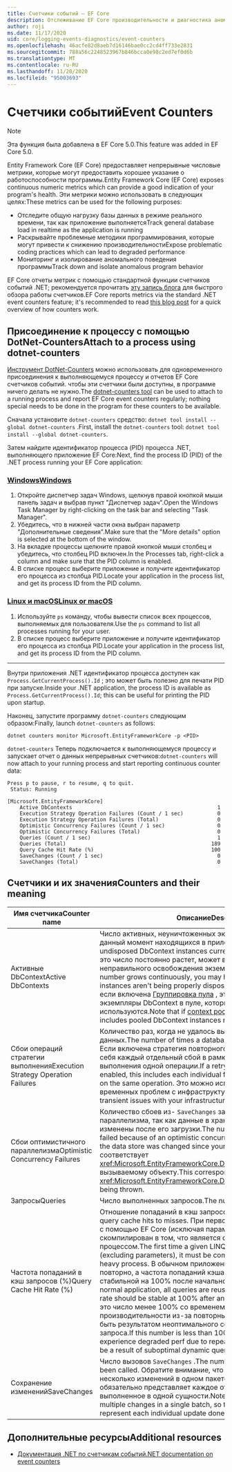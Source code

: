 ```yaml
---
title: Счетчики событий — EF Core
description: Отслеживание EF Core производительности и диагностика аномалий с помощью счетчиков событий .NET
author: roji
ms.date: 11/17/2020
uid: core/logging-events-diagnostics/event-counters
ms.openlocfilehash: 46acfe82d8aeb7d16146bae0cc2cd4ff733e2831
ms.sourcegitcommit: 788a56c2248523967b846bcca0e98c2ed7ef0d6b
ms.translationtype: MT
ms.contentlocale: ru-RU
ms.lasthandoff: 11/20/2020
ms.locfileid: "95003693"
---
```

# <a name="event-counters"></a><span data-ttu-id="8d033-103">Счетчики событий</span><span class="sxs-lookup"><span data-stu-id="8d033-103">Event Counters</span></span>

> [!NOTE]
> <span data-ttu-id="8d033-104">Эта функция была добавлена в EF Core 5.0.</span><span class="sxs-lookup"><span data-stu-id="8d033-104">This feature was added in EF Core 5.0.</span></span>

<span data-ttu-id="8d033-105">Entity Framework Core (EF Core) предоставляет непрерывные числовые метрики, которые могут предоставить хорошее указание о работоспособности программы.</span><span class="sxs-lookup"><span data-stu-id="8d033-105">Entity Framework Core (EF Core) exposes continuous numeric metrics which can provide a good indication of your program's health.</span></span> <span data-ttu-id="8d033-106">Эти метрики можно использовать в следующих целях:</span><span class="sxs-lookup"><span data-stu-id="8d033-106">These metrics can be used for the following purposes:</span></span>

* <span data-ttu-id="8d033-107">Отследите общую нагрузку базы данных в режиме реального времени, так как приложение выполняется</span><span class="sxs-lookup"><span data-stu-id="8d033-107">Track general database load in realtime as the application is running</span></span>
* <span data-ttu-id="8d033-108">Раскрывайте проблемные методики программирования, которые могут привести к снижению производительности</span><span class="sxs-lookup"><span data-stu-id="8d033-108">Expose problematic coding practices which can lead to degraded performance</span></span>
* <span data-ttu-id="8d033-109">Мониторинг и изолирование аномального поведения программы</span><span class="sxs-lookup"><span data-stu-id="8d033-109">Track down and isolate anomalous program behavior</span></span>

<span data-ttu-id="8d033-110">EF Core отчеты метрик с помощью стандартной функции счетчиков событий .NET; рекомендуется прочитать [эту запись блога](https://devblogs.microsoft.com/dotnet/introducing-diagnostics-improvements-in-net-core-3-0/) для быстрого обзора работы счетчиков.</span><span class="sxs-lookup"><span data-stu-id="8d033-110">EF Core reports metrics via the standard .NET event counters feature; it's recommended to read [this blog post](https://devblogs.microsoft.com/dotnet/introducing-diagnostics-improvements-in-net-core-3-0/) for a quick overview of how counters work.</span></span>

## <a name="attach-to-a-process-using-dotnet-counters"></a><span data-ttu-id="8d033-111">Присоединение к процессу с помощью DotNet-Counters</span><span class="sxs-lookup"><span data-stu-id="8d033-111">Attach to a process using dotnet-counters</span></span>

<span data-ttu-id="8d033-112">[Инструмент DotNet-Counters](https://docs.microsoft.com/dotnet/core/diagnostics/dotnet-counters) можно использовать для одновременного присоединения к выполняющемуся процессу и отчетов EF Core счетчиков событий. чтобы эти счетчики были доступны, в программе ничего делать не нужно.</span><span class="sxs-lookup"><span data-stu-id="8d033-112">The [dotnet-counters tool](https://docs.microsoft.com/dotnet/core/diagnostics/dotnet-counters) can be used to attach to a running process and report EF Core event counters regularly; nothing special needs to be done in the program for these counters to be available.</span></span>

<span data-ttu-id="8d033-113">Сначала установите `dotnet-counters` средство: `dotnet tool install --global dotnet-counters` .</span><span class="sxs-lookup"><span data-stu-id="8d033-113">First, install the `dotnet-counters` tool: `dotnet tool install --global dotnet-counters`.</span></span>

<span data-ttu-id="8d033-114">Затем найдите идентификатор процесса (PID) процесса .NET, выполняющего приложение EF Core:</span><span class="sxs-lookup"><span data-stu-id="8d033-114">Next, find the process ID (PID) of the .NET process running your EF Core application:</span></span>

### <a name="windows"></a>[<span data-ttu-id="8d033-115">Windows</span><span class="sxs-lookup"><span data-stu-id="8d033-115">Windows</span></span>](#tab/windows)

1. <span data-ttu-id="8d033-116">Откройте диспетчер задач Windows, щелкнув правой кнопкой мыши панель задач и выбрав пункт "Диспетчер задач".</span><span class="sxs-lookup"><span data-stu-id="8d033-116">Open the Windows Task Manager by right-clicking on the task bar and selecting "Task Manager".</span></span>
2. <span data-ttu-id="8d033-117">Убедитесь, что в нижней части окна выбран параметр "Дополнительные сведения".</span><span class="sxs-lookup"><span data-stu-id="8d033-117">Make sure that the "More details" option is selected at the bottom of the window.</span></span>
3. <span data-ttu-id="8d033-118">На вкладке процессы щелкните правой кнопкой мыши столбец и убедитесь, что столбец PID включен.</span><span class="sxs-lookup"><span data-stu-id="8d033-118">In the Processes tab, right-click a column and make sure that the PID column is enabled.</span></span>
4. <span data-ttu-id="8d033-119">В списке процесс выберите приложение и получите идентификатор его процесса из столбца PID.</span><span class="sxs-lookup"><span data-stu-id="8d033-119">Locate your application in the process list, and get its process ID from the PID column.</span></span>

### <a name="linux-or-macos"></a>[<span data-ttu-id="8d033-120">Linux и macOS</span><span class="sxs-lookup"><span data-stu-id="8d033-120">Linux or macOS</span></span>](#tab/fluent-api)

1. <span data-ttu-id="8d033-121">Используйте `ps` команду, чтобы вывести список всех процессов, выполняемых для пользователя.</span><span class="sxs-lookup"><span data-stu-id="8d033-121">Use the `ps` command to list all processes running for your user.</span></span>
2. <span data-ttu-id="8d033-122">В списке процесс выберите приложение и получите идентификатор его процесса из столбца PID.</span><span class="sxs-lookup"><span data-stu-id="8d033-122">Locate your application in the process list, and get its process ID from the PID column.</span></span>

***

<span data-ttu-id="8d033-123">Внутри приложения .NET идентификатор процесса доступен как `Process.GetCurrentProcess().Id` ; это может быть полезно для печати PID при запуске.</span><span class="sxs-lookup"><span data-stu-id="8d033-123">Inside your .NET application, the process ID is available as `Process.GetCurrentProcess().Id`; this can be useful for printing the PID upon startup.</span></span>

<span data-ttu-id="8d033-124">Наконец, запустите программу `dotnet-counters` следующим образом:</span><span class="sxs-lookup"><span data-stu-id="8d033-124">Finally, launch `dotnet-counters` as follows:</span></span>

```console
dotnet counters monitor Microsoft.EntityFrameworkCore -p <PID>
```

<span data-ttu-id="8d033-125">`dotnet-counters` Теперь подключается к выполняющемуся процессу и запускает отчет о данных непрерывных счетчиков:</span><span class="sxs-lookup"><span data-stu-id="8d033-125">`dotnet-counters` will now attach to your running process and start reporting continuous counter data:</span></span>

```console
Press p to pause, r to resume, q to quit.
 Status: Running

[Microsoft.EntityFrameworkCore]
    Active DbContexts                                               1
    Execution Strategy Operation Failures (Count / 1 sec)           0
    Execution Strategy Operation Failures (Total)                   0
    Optimistic Concurrency Failures (Count / 1 sec)                 0
    Optimistic Concurrency Failures (Total)                         0
    Queries (Count / 1 sec)                                         1
    Queries (Total)                                               189
    Query Cache Hit Rate (%)                                      100
    SaveChanges (Count / 1 sec)                                     0
    SaveChanges (Total)                                             0
```

## <a name="counters-and-their-meaning"></a><span data-ttu-id="8d033-126">Счетчики и их значения</span><span class="sxs-lookup"><span data-stu-id="8d033-126">Counters and their meaning</span></span>

<span data-ttu-id="8d033-127">Имя счетчика</span><span class="sxs-lookup"><span data-stu-id="8d033-127">Counter name</span></span>                          | <span data-ttu-id="8d033-128">Описание</span><span class="sxs-lookup"><span data-stu-id="8d033-128">Description</span></span>
------------------------------------- | ----
<span data-ttu-id="8d033-129">Активные DbContext</span><span class="sxs-lookup"><span data-stu-id="8d033-129">Active DbContexts</span></span>                     | <span data-ttu-id="8d033-130">Число активных, неуничтоженных экземпляров DbContext, в данный момент находящихся в приложении.</span><span class="sxs-lookup"><span data-stu-id="8d033-130">The number of active, undisposed DbContext instances currently in your application.</span></span> <span data-ttu-id="8d033-131">Если это число постоянно растет, может возникнуть утечка из-за неправильного освобождения экземпляров DbContext.</span><span class="sxs-lookup"><span data-stu-id="8d033-131">If this number grows continuously, you may have a leak because DbContext instances aren't being properly disposed.</span></span> <span data-ttu-id="8d033-132">Обратите внимание, что если включена [Группировка пула](xref:core/miscellaneous/context-pooling) , это число включает в себя экземпляры DbContext в пуле, которые в настоящее время не используются.</span><span class="sxs-lookup"><span data-stu-id="8d033-132">Note that if [context pooling](xref:core/miscellaneous/context-pooling) is enabled, this number includes pooled DbContext instances not currently in use.</span></span>
<span data-ttu-id="8d033-133">Сбои операций стратегии выполнения</span><span class="sxs-lookup"><span data-stu-id="8d033-133">Execution Strategy Operation Failures</span></span> | <span data-ttu-id="8d033-134">Количество раз, когда не удалось выполнить операцию базы данных.</span><span class="sxs-lookup"><span data-stu-id="8d033-134">The number of times a database operation failed to execute.</span></span> <span data-ttu-id="8d033-135">Если включена стратегия повторного выполнения, она включает в себя каждый отдельный сбой в рамках нескольких попыток выполнения одной операции.</span><span class="sxs-lookup"><span data-stu-id="8d033-135">If a retrying execution strategy is enabled, this includes each individual failure within multiple attempts on the same operation.</span></span> <span data-ttu-id="8d033-136">Это можно использовать для обнаружения временных проблем с инфраструктурой.</span><span class="sxs-lookup"><span data-stu-id="8d033-136">This can be used to detect transient issues with your infrastructure.</span></span>
<span data-ttu-id="8d033-137">Сбои оптимистичного параллелизма</span><span class="sxs-lookup"><span data-stu-id="8d033-137">Optimistic Concurrency Failures</span></span>       | <span data-ttu-id="8d033-138">Количество сбоев из- `SaveChanges` за ошибки оптимистического параллелизма, так как данные в хранилище данных были изменены после его загрузки.</span><span class="sxs-lookup"><span data-stu-id="8d033-138">The number of times `SaveChanges` failed because of an optimistic concurrency error, because data in the data store was changed since your code loaded it.</span></span> <span data-ttu-id="8d033-139">Это соответствует <xref:Microsoft.EntityFrameworkCore.DbUpdateConcurrencyException> вызываемому объекту.</span><span class="sxs-lookup"><span data-stu-id="8d033-139">This corresponds to a <xref:Microsoft.EntityFrameworkCore.DbUpdateConcurrencyException> being thrown.</span></span>
<span data-ttu-id="8d033-140">Запросы</span><span class="sxs-lookup"><span data-stu-id="8d033-140">Queries</span></span>                               | <span data-ttu-id="8d033-141">Число выполненных запросов.</span><span class="sxs-lookup"><span data-stu-id="8d033-141">The number of queries executed.</span></span>
<span data-ttu-id="8d033-142">Частота попаданий в кэш запросов (%)</span><span class="sxs-lookup"><span data-stu-id="8d033-142">Query Cache Hit Rate (%)</span></span>              | <span data-ttu-id="8d033-143">Отношение попаданий в кэш запросов к промахам.</span><span class="sxs-lookup"><span data-stu-id="8d033-143">The ratio of query cache hits to misses.</span></span> <span data-ttu-id="8d033-144">При первом выполнении запроса LINQ с помощью EF Core (исключая параметры) он должен быть скомпилирован в том, что является относительно интенсивным процессом.</span><span class="sxs-lookup"><span data-stu-id="8d033-144">The first time a given LINQ query is executed by EF Core (excluding parameters), it must be compiled in what is a relatively heavy process.</span></span> <span data-ttu-id="8d033-145">В обычном приложении все запросы используются повторно, а частота попаданий кэша запросов должна быть стабильной на 100% после начального периода прогрева.</span><span class="sxs-lookup"><span data-stu-id="8d033-145">In a normal application, all queries are reused, and the query cache hit rate should be stable at 100% after an initial warmup period.</span></span> <span data-ttu-id="8d033-146">Если это число менее 100% со временем, может произойти снижение производительности из-за повторных компиляций, что может быть результатом неоптимального создания динамического запроса.</span><span class="sxs-lookup"><span data-stu-id="8d033-146">If this number is less than 100% over time, you may experience degraded perf due to repeated compilations, which could be a result of suboptimal dynamic query generation.</span></span>
<span data-ttu-id="8d033-147">Сохранение изменений</span><span class="sxs-lookup"><span data-stu-id="8d033-147">SaveChanges</span></span>                           | <span data-ttu-id="8d033-148">Число вызовов `SaveChanges` .</span><span class="sxs-lookup"><span data-stu-id="8d033-148">The number of times `SaveChanges` has been called.</span></span> <span data-ttu-id="8d033-149">Обратите внимание, что `SaveChanges` сохраняет несколько изменений в одном пакете, поэтому это не обязательно представляет каждое отдельное обновление, выполненное в одной сущности.</span><span class="sxs-lookup"><span data-stu-id="8d033-149">Note that `SaveChanges` saves multiple changes in a single batch, so this doesn't necessarily represent each individual update done on a single entity.</span></span>

## <a name="additional-resources"></a><span data-ttu-id="8d033-150">Дополнительные ресурсы</span><span class="sxs-lookup"><span data-stu-id="8d033-150">Additional resources</span></span>

* [<span data-ttu-id="8d033-151">Документация .NET по счетчикам событий</span><span class="sxs-lookup"><span data-stu-id="8d033-151">.NET documentation on event counters</span></span>](https://docs.microsoft.com/dotnet/core/diagnostics/event-counters)
